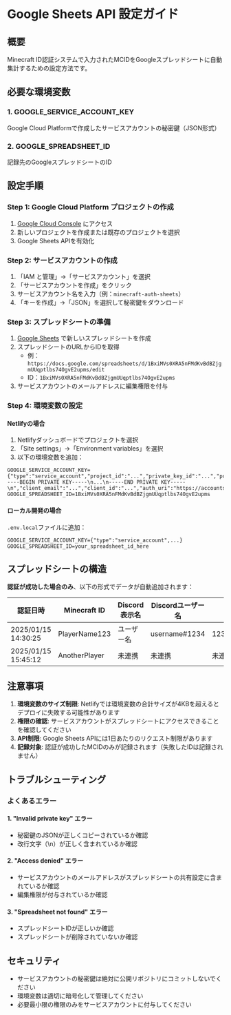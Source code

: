 # Google Sheets API 設定ガイド

## 概要
Minecraft ID認証システムで入力されたMCIDをGoogleスプレッドシートに自動集計するための設定方法です。

## 必要な環境変数

### 1. GOOGLE_SERVICE_ACCOUNT_KEY
Google Cloud Platformで作成したサービスアカウントの秘密鍵（JSON形式）

### 2. GOOGLE_SPREADSHEET_ID
記録先のGoogleスプレッドシートのID

## 設定手順

### Step 1: Google Cloud Platform プロジェクトの作成
1. [Google Cloud Console](https://console.cloud.google.com/) にアクセス
2. 新しいプロジェクトを作成または既存のプロジェクトを選択
3. Google Sheets APIを有効化

### Step 2: サービスアカウントの作成
1. 「IAM と管理」→「サービスアカウント」を選択
2. 「サービスアカウントを作成」をクリック
3. サービスアカウント名を入力（例：`minecraft-auth-sheets`）
4. 「キーを作成」→「JSON」を選択して秘密鍵をダウンロード

### Step 3: スプレッドシートの準備
1. [Google Sheets](https://sheets.google.com/) で新しいスプレッドシートを作成
2. スプレッドシートのURLからIDを取得
   - 例：`https://docs.google.com/spreadsheets/d/1BxiMVs0XRA5nFMdKvBdBZjgmUUqptlbs74OgvE2upms/edit`
   - ID：`1BxiMVs0XRA5nFMdKvBdBZjgmUUqptlbs74OgvE2upms`
3. サービスアカウントのメールアドレスに編集権限を付与

### Step 4: 環境変数の設定

#### Netlifyの場合
1. Netlifyダッシュボードでプロジェクトを選択
2. 「Site settings」→「Environment variables」を選択
3. 以下の環境変数を追加：

```
GOOGLE_SERVICE_ACCOUNT_KEY={"type":"service_account","project_id":"...","private_key_id":"...","private_key":"-----BEGIN PRIVATE KEY-----\n...\n-----END PRIVATE KEY-----\n","client_email":"...","client_id":"...","auth_uri":"https://accounts.google.com/o/oauth2/auth","token_uri":"https://oauth2.googleapis.com/token","auth_provider_x509_cert_url":"https://www.googleapis.com/oauth2/v1/certs","client_x509_cert_url":"..."}
GOOGLE_SPREADSHEET_ID=1BxiMVs0XRA5nFMdKvBdBZjgmUUqptlbs74OgvE2upms
```

#### ローカル開発の場合
`.env.local`ファイルに追加：

```env
GOOGLE_SERVICE_ACCOUNT_KEY={"type":"service_account",...}
GOOGLE_SPREADSHEET_ID=your_spreadsheet_id_here
```

## スプレッドシートの構造

**認証が成功した場合のみ**、以下の形式でデータが自動追加されます：

| 認証日時 | Minecraft ID | Discord表示名 | Discordユーザー名 | Discord User ID |
|---------|-------------|---------------|------------------|-----------------|
| 2025/01/15 14:30:25 | PlayerName123 | ユーザー名 | username#1234 | 123456789012345678 |
| 2025/01/15 15:45:12 | AnotherPlayer | 未連携 | 未連携 | 未連携 |

## 注意事項

1. **環境変数のサイズ制限**: Netlifyでは環境変数の合計サイズが4KBを超えるとデプロイに失敗する可能性があります
2. **権限の確認**: サービスアカウントがスプレッドシートにアクセスできることを確認してください
3. **API制限**: Google Sheets APIには1日あたりのリクエスト制限があります
4. **記録対象**: 認証が成功したMCIDのみが記録されます（失敗したIDは記録されません）

## トラブルシューティング

### よくあるエラー

#### 1. "Invalid private key" エラー
- 秘密鍵のJSONが正しくコピーされているか確認
- 改行文字（\n）が正しく含まれているか確認

#### 2. "Access denied" エラー
- サービスアカウントのメールアドレスがスプレッドシートの共有設定に含まれているか確認
- 編集権限が付与されているか確認

#### 3. "Spreadsheet not found" エラー
- スプレッドシートIDが正しいか確認
- スプレッドシートが削除されていないか確認

## セキュリティ

- サービスアカウントの秘密鍵は絶対に公開リポジトリにコミットしないでください
- 環境変数は適切に暗号化して管理してください
- 必要最小限の権限のみをサービスアカウントに付与してください
